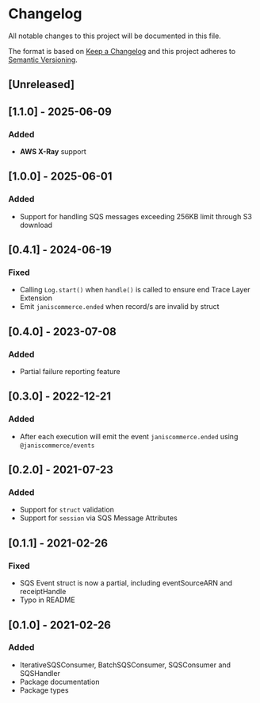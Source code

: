 # Changelog

All notable changes to this project will be documented in this file.

The format is based on [Keep a Changelog](http://keepachangelog.com/en/1.0.0/)
and this project adheres to [Semantic Versioning](http://semver.org/spec/v2.0.0.html).

## [Unreleased]

## [1.1.0] - 2025-06-09
### Added
- **AWS X-Ray** support

## [1.0.0] - 2025-06-01
### Added
- Support for handling SQS messages exceeding 256KB limit through S3 download

## [0.4.1] - 2024-06-19
### Fixed
- Calling `Log.start()` when `handle()` is called to ensure end Trace Layer Extension
- Emit `janiscommerce.ended` when record/s are invalid by struct

## [0.4.0] - 2023-07-08
### Added
- Partial failure reporting feature

## [0.3.0] - 2022-12-21
### Added
- After each execution will emit the event `janiscommerce.ended` using `@janiscommerce/events`

## [0.2.0] - 2021-07-23
### Added
- Support for `struct` validation
- Support for `session` via SQS Message Attributes

## [0.1.1] - 2021-02-26
### Fixed
- SQS Event struct is now a partial, including eventSourceARN and receiptHandle
- Typo in README

## [0.1.0] - 2021-02-26
### Added
- IterativeSQSConsumer, BatchSQSConsumer, SQSConsumer and SQSHandler
- Package documentation
- Package types
